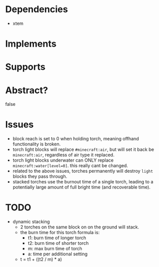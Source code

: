 # Dependencies
* xtem

# Implements

# Supports

# Abstract?
false

# Issues
- block reach is set to 0 when holding torch, meaning offhand functionality is broken.
- torch light blocks will replace `#minecraft:air`, but will set it back be `minecraft:air`, regardless of air type it replaced.
- torch light blocks underwater can ONLY replace `minecraft:water[level=0]`. this really cant be changed.
- related to the above issues, torches permanently will destroy `light` blocks they pass through.
- stacked torches use the burnout time of a single torch, leading to a potentially large amount of full bright time (and recoverable time).

# TODO
- dynamic stacking
    * 2 torches on the same block on on the ground will stack.
    * the burn time for this torch formula is:
        - t1: burn time of longer torch
        - t2: burn time of shorter torch
        - m: max burn time of torch
        - a: time per additional setting
    * t = t1 + ((t2 / m) * a)
